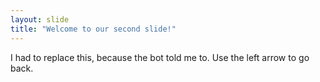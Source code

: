 ```yaml
---
layout: slide
title: "Welcome to our second slide!"
---
```

I had to replace this, because the bot told me to.
Use the left arrow to go back.
